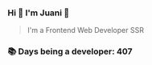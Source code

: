 ### Hi 👋 I&#39;m Juani 🦁

> I&#39;m a Frontend Web Developer SSR

### 📚 Days being a developer: 407
